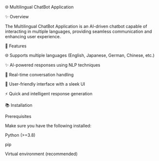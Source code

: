 🌐 Multilingual ChatBot Application


✨ Overview

The Multilingual ChatBot Application is an AI-driven chatbot capable of interacting in multiple languages, providing seamless communication and enhancing user experience.

💪 Features

🌐 Supports multiple languages (English, Japanese, German, Chinese, etc.)

✨ AI-powered responses using NLP techniques

🌟 Real-time conversation handling

📱 User-friendly interface with a sleek UI

⚡ Quick and intelligent response generation

📚 Installation

Prerequisites

Make sure you have the following installed:

Python (>=3.8)

pip

Virtual environment (recommended)
